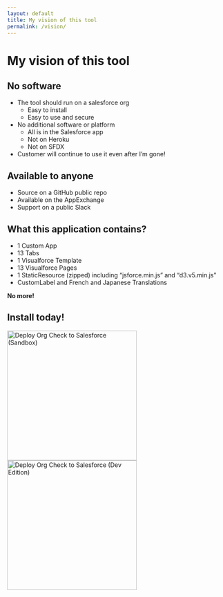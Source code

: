 ```yaml
---
layout: default
title: My vision of this tool
permalink: /vision/
---
```


# My vision of this tool

## No software
- The tool should run on a salesforce org
  - Easy to install
  - Easy to use and secure
- No additional software or platform 
  - All is in the Salesforce app
  - Not on Heroku 
  - Not on SFDX
- Customer will continue to use it even after I’m gone!

## Available to anyone
- Source on a GitHub public repo
- Available on the AppExchange
- Support on a public Slack

## What this application contains?
- 1 Custom App
- 13 Tabs
- 1 Visualforce Template
- 13 Visualforce Pages
- 1 StaticResource (zipped) including “jsforce.min.js” and “d3.v5.min.js”
- CustomLabel and French and Japanese Translations

**No more!**

## Install today!
<a href="https://sfdc.co/OrgCheck-InstallToday-SDB"><img width="300" src="../assets/pngs/Install-SDBX.png" alt="Deploy Org Check to Salesforce (Sandbox)"></a><br />
<a href="https://sfdc.co/OrgCheck-InstallToday-DE"><img width="300" src="../assets/pngs/Install-DevEdition.png" alt="Deploy Org Check to Salesforce (Dev Edition)"></a><br />

